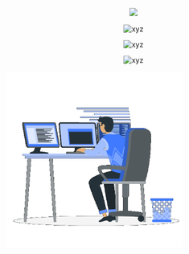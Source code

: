 <p align="center">
<a href="https://github.com/DenverCoder1/readme-typing-svg"><img src="https://readme-typing-svg.herokuapp.com?font=Time+New+Roman&color=cyan&size=25&center=true&vCenter=true&width=600&height=100&lines=Computational+Science+and+Engineering;Mathematical+Statistics;ML/DL+Engineering"></a>
</p>

<p align="center"><img src="https://github-readme-stats.vercel.app/api?username=Tomas-Kozak&show_icons=true&theme=midnight-purple&count_private=true&include_all_commits=true&hide_title=true" alt="xyz" /></p>
<p align="center"><img src="https://github-readme-streak-stats.herokuapp.com/?user=Tomas-Kozak&theme=violet-punch" alt="xyz" /></p>
<p align="center"><img src="https://github-readme-stats.vercel.app/api/top-langs/?username=Tomas-Kozak&langs_count=10&layout=compact&theme=midnight-purple&custom_title=TopLangs" alt="xyz" /></p>

<div align="center" style="display: flex; justify-content: space-between; align: center;">
<picture> <img align="center" src="https://github.com/Tomas-Kozak/Tomas-Kozak/blob/main/gif.gif" width=350px></picture>
</div>
